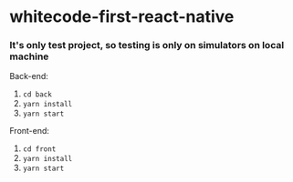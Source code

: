 # whitecode-first-react-native

### It's only test project, so testing is only on simulators on local machine ###

Back-end:
1. `cd back`
2. `yarn install`
3. `yarn start`

Front-end:
1. `cd front`
2. `yarn install`
3. `yarn start`
